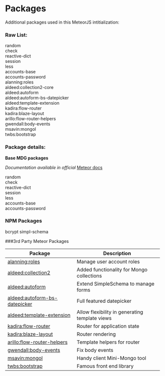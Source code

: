 # Packages

Additional packages used in this MeteorJS intitialization:

### Raw List:

random  
check  
reactive-dict  
session  
less  
accounts-base  
accounts-password  
alanning:roles  
aldeed:collection2-core  
aldeed:autoform  
aldeed:autoform-bs-datepicker  
aldeed:template-extension  
kadira:flow-router  
kadira:blaze-layout  
arillo:flow-router-helpers  
gwendall:body-events  
msavin:mongol  
twbs:bootstrap

### Package details:

**Base MDG packages**

_Documentation available in official_ [Meteor docs](http://docs.meteor.com/)

random  
check  
reactive-dict  
session  
less  
accounts-base  
accounts-password  

### NPM Packages

bcrypt
simpl-schema


###3rd Party Meteor Packages

|Package|Description|
|-|-|
|[alanning:roles](https://atmospherejs.com/alanning/roles)|Manage user account roles|
|[aldeed:collection2](https://atmospherejs.com/aldeed/collection2-core)|Added functionality for Mongo collections|
|[aldeed:autoform](https://atmospherejs.com/aldeed/autoform)|Extend SimpleSchema to manage forms|
|[aldeed:autoform-bs-datepicker](https://atmospherejs.com/aldeed/autoform-bs-datepicker)|Full featured datepicker|
|[aldeed:template-extension](https://atmospherejs.com/aldeed/template-extension)|Allow flexibility in generating template views|
|[kadira:flow-router](https://atmospherejs.com/kadira/flow-router)|Router for application state|
|[kadira:blaze-layout](https://atmospherejs.com/kadira/blaze-layout)|Router rendering|
|[arillo:flow-router-helpers](https://atmospherejs.com/arillo/flow-router-helpers)|Template helpers for router|
|[gwendall:body-events](https://atmospherejs.com/gwendall/body-events)|Fix body events|
|[msavin:mongol](https://atmospherejs.com/msavin/mongol)|Handy client Mini-Mongo tool|
|[twbs:bootstrap](https://atmospherejs.com/twbs/bootstrap)|Famous front end library|

